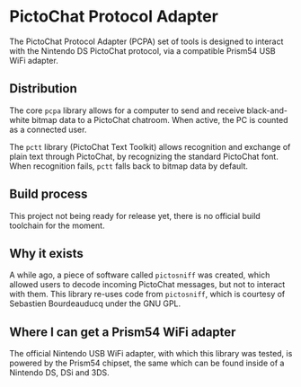 # PictoChat Protocol Adapter
The PictoChat Protocol Adapter (PCPA) set of tools is designed to interact with the Nintendo DS PictoChat protocol, via a compatible Prism54 USB WiFi adapter.

## Distribution
The core `pcpa` library allows for a computer to send and receive black-and-white bitmap data to a PictoChat chatroom. When active, the PC is counted as a connected user.

The `pctt` library (PictoChat Text Toolkit) allows recognition and exchange of plain text through PictoChat, by recognizing the standard PictoChat font. When recognition fails, `pctt` falls back to bitmap data by default.

## Build process
This project not being ready for release yet, there is no official build toolchain for the moment.

## Why it exists
A while ago, a piece of software called `pictosniff` was created, which allowed users to decode incoming PictoChat messages, but not to interact with them. This library re-uses code from `pictosniff`, which is courtesy of Sebastien Bourdeauducq under the GNU GPL.

## Where I can get a Prism54 WiFi adapter
The official Nintendo USB WiFi adapter, with which this library was tested, is powered by the Prism54 chipset, the same which can be found inside of a Nintendo DS, DSi and 3DS.
